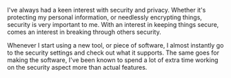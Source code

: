 I've always had a keen interest with security and privacy. Whether it's protecting my personal information, or needlessly encrypting things, security is very important to me.   With an interest in keeping things secure, comes an interest in breaking through others security.

Whenever I start using a new tool, or piece of software, I almost instantly go to the security settings and check out what it supports. The same goes for making the software, I've been known to spend a lot of extra time working on the security aspect more than actual features.
